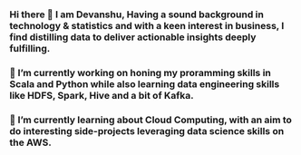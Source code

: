 ### Hi there 👋 I am Devanshu, Having a sound background in technology & statistics and with a keen interest in business, I find distilling data to deliver actionable insights deeply fulfilling.
### 🔭 I’m currently working on honing my proramming skills in Scala and Python while also learning data engineering skills like HDFS, Spark, Hive and a bit of Kafka.
### 🌱 I’m currently learning about Cloud Computing, with an aim to do interesting side-projects leveraging data science skills on the AWS.

<!--
**DEVANSHUK97/DEVANSHUK97** is a ✨ _special_ ✨ repository because its `README.md` (this file) appears on your GitHub profile.

Here are some ideas to get you started:

- 🔭 I’m currently working on ...
- 🌱 I’m currently learning ...
- 👯 I’m looking to collaborate on ...
- 🤔 I’m looking for help with ...
- 💬 Ask me about ...
- 📫 How to reach me: ...
- 😄 Pronouns: ...
- ⚡ Fun fact: ...
-->

